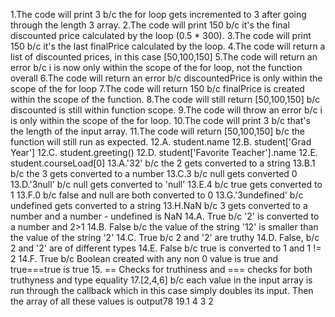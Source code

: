1.The code will print 3 b/c the for loop gets incremented to 3 after going through the length 3 array.
2.The code will print 150 b/c it's the final discounted price calculated by the loop (0.5 * 300).
3.The code will print 150 b/c it's the last finalPrice calculated by the loop.
4.The code will return a list of discounted prices, in this case [50,100,150]
5.The code will return an error b/c i is now only within the scope of the for loop, not the function overall
6.The code will return an error b/c discountedPrice is only within the scope of the for loop
7.The code will return 150 b/c finalPrice is created within the scope of the function.
8.The code will still return [50,100,150] b/c discounted is still within function scope.
9.The code will throw an error b/c i is only within the scope of the for loop.
10.The code will print 3 b/c that's the length of the input array.
11.The code will return [50,100,150] b/c the function will still run as expected.
12.A. student.name
12.B. student['Grad Year']
12.C. student.greeting()
12.D. student['Favorite Teacher'].name
12.E. student.courseLoad[0]
13.A.'32' b/c the 2 gets converted to a string
13.B.1 b/c the 3 gets converted to a number
13.C.3 b/c null gets converted 0
13.D.'3null' b/c null gets converted to 'null'
13.E.4 b/c true gets converted to 1
13.F.0 b/c false and null are both converted to 0
13.G.'3undefined' b/c undefined gets converted to a string
13.H.NaN b/c 3 gets converted to a number and a number - undefined is NaN
14.A. True b/c '2' is converted to a number and 2>1
14.B. False b/c the value of the string '12' is smaller than the value of the string '2'
14.C. True b/c 2 and '2' are truthy
14.D. False, b/c 2 and '2' are of different types
14.E. False b/c true is converted to 1 and 1 != 2
14.F. True b/c Boolean created with any non 0 value is true and true===true is true
15. == Checks for truthiness and === checks for both truthyness and type equality
17.[2,4,6] b/c each value in the input array is run through the callback which in this case simply doubles its input. Then the array of all these values is output78
19.1 4 3 2